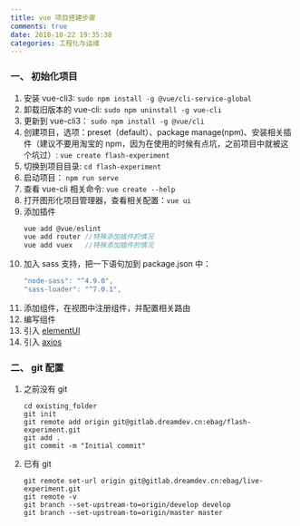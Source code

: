 ```yaml
---
title: vue 项目搭建步骤
comments: true
date: 2018-10-22 19:35:38
categories: 工程化与运维
---
```


### 一、 初始化项目

1. 安装 vue-cli3: `sudo npm install -g @vue/cli-service-global`
2. 卸载旧版本的 vue-cli: `sudo npm uninstall -g vue-cli`
3. 更新到 vue-cli3： `sudo npm install -g @vue/cli`
4. 创建项目，选项：preset（default）、package manage(npm)、安装相关插件（建议不要用淘宝的 npm，因为在使用的时候有点坑，之前项目中就被这个坑过）: `vue create flash-experiment`
5. 切换到项目目录: `cd flash-experiment`
6. 启动项目： `npm run serve`
7. 查看 vue-cli 相关命令: `vue create --help`
8. 打开图形化项目管理器，查看相关配置：`vue ui`
9. 添加插件
   ```js
   vue add @vue/eslint
   vue add router //特殊添加插件的情况
   vue add vuex   //特殊添加插件的情况
   ```
10. 加入 sass 支持，把一下语句加到 package.json 中：
    ```js
    "node-sass": "^4.9.0",
    "sass-loader": "^7.0.1",
    ```
11. 添加组件，在视图中注册组件，并配置相关路由
12. 编写组件
13. 引入 [elementUI](http://element-cn.eleme.io/#/zh-CN/component/pagination)
14. 引入 [axios](https://github.com/axios/axios)

### 二、 git 配置

1. 之前没有 git

   ```git
   cd existing_folder
   git init
   git remote add origin git@gitlab.dreamdev.cn:ebag/flash-experiment.git
   git add .
   git commit -m "Initial commit"
   ```

2. 已有 git

   ```git
   git remote set-url origin git@gitlab.dreamdev.cn:ebag/live-experiment.git
   git remote -v
   git branch --set-upstream-to=origin/develop develop
   git branch --set-upstream-to=origin/master master
   ```
